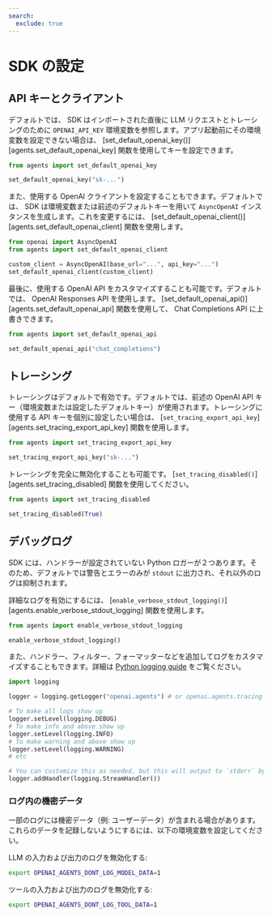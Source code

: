 ```yaml
---
search:
  exclude: true
---
```

# SDK の設定

## API キーとクライアント

デフォルトでは、 SDK はインポートされた直後に LLM リクエストとトレーシングのために `OPENAI_API_KEY` 環境変数を参照します。アプリ起動前にその環境変数を設定できない場合は、 [set_default_openai_key()][agents.set_default_openai_key] 関数を使用してキーを設定できます。

```python
from agents import set_default_openai_key

set_default_openai_key("sk-...")
```

また、使用する OpenAI クライアントを設定することもできます。デフォルトでは、 SDK は環境変数または前述のデフォルトキーを用いて `AsyncOpenAI` インスタンスを生成します。これを変更するには、 [set_default_openai_client()][agents.set_default_openai_client] 関数を使用します。

```python
from openai import AsyncOpenAI
from agents import set_default_openai_client

custom_client = AsyncOpenAI(base_url="...", api_key="...")
set_default_openai_client(custom_client)
```

最後に、使用する OpenAI API をカスタマイズすることも可能です。デフォルトでは、 OpenAI Responses API を使用します。 [set_default_openai_api()][agents.set_default_openai_api] 関数を使用して、 Chat Completions API に上書きできます。

```python
from agents import set_default_openai_api

set_default_openai_api("chat_completions")
```

## トレーシング

トレーシングはデフォルトで有効です。デフォルトでは、前述の OpenAI API キー（環境変数または設定したデフォルトキー）が使用されます。トレーシングに使用する API キーを個別に設定したい場合は、 [`set_tracing_export_api_key`][agents.set_tracing_export_api_key] 関数を使用します。

```python
from agents import set_tracing_export_api_key

set_tracing_export_api_key("sk-...")
```

トレーシングを完全に無効化することも可能です。 [`set_tracing_disabled()`][agents.set_tracing_disabled] 関数を使用してください。

```python
from agents import set_tracing_disabled

set_tracing_disabled(True)
```

## デバッグログ

SDK には、ハンドラーが設定されていない Python ロガーが２つあります。そのため、デフォルトでは警告とエラーのみが `stdout` に出力され、それ以外のログは抑制されます。

詳細なログを有効にするには、 [`enable_verbose_stdout_logging()`][agents.enable_verbose_stdout_logging] 関数を使用します。

```python
from agents import enable_verbose_stdout_logging

enable_verbose_stdout_logging()
```

また、ハンドラー、フィルター、フォーマッターなどを追加してログをカスタマイズすることもできます。詳細は [Python logging guide](https://docs.python.org/3/howto/logging.html) をご覧ください。

```python
import logging

logger = logging.getLogger("openai.agents") # or openai.agents.tracing for the Tracing logger

# To make all logs show up
logger.setLevel(logging.DEBUG)
# To make info and above show up
logger.setLevel(logging.INFO)
# To make warning and above show up
logger.setLevel(logging.WARNING)
# etc

# You can customize this as needed, but this will output to `stderr` by default
logger.addHandler(logging.StreamHandler())
```

### ログ内の機密データ

一部のログには機密データ（例: ユーザーデータ）が含まれる場合があります。これらのデータを記録しないようにするには、以下の環境変数を設定してください。

LLM の入力および出力のログを無効化する:

```bash
export OPENAI_AGENTS_DONT_LOG_MODEL_DATA=1
```

ツールの入力および出力のログを無効化する:

```bash
export OPENAI_AGENTS_DONT_LOG_TOOL_DATA=1
```